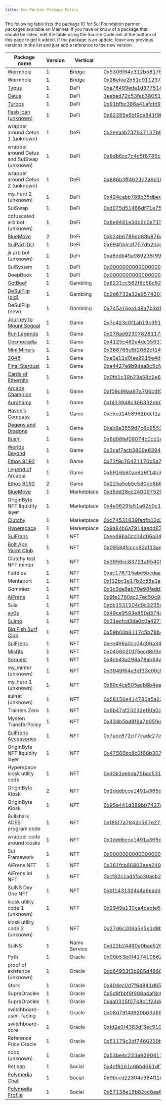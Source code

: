 ```yaml
---
title: Sui Partner Package Matrix
---
```


The following table lists the package ID for Sui Foundation partner packages available on Mainnet. If you have or know of a package that should be listed, edit the table using the Source Code link at the bottom of this page to get it added. If the package is an update, leave any previous versions in the list and just add a reference to the new version.

| Package name | Version | Vertical | Package ID |
| --- | --- | --- | --- |
| [Wormhole](https://www.portalbridge.com/sui/) | 1 | Bridge | [0x5306f64e312b581766351c07af79c72fcb1cd25147157fdc2f8ad76de9a3fb6a](https://suiexplorer.com/object/0x5306f64e312b581766351c07af79c72fcb1cd25147157fdc2f8ad76de9a3fb6a) |
| Wormhole | 1 | Bridge | [0x26efee2b51c911237888e5dc6702868abca3c7ac12c53f76ef8eba0697695e3d](https://suiexplorer.com/object/0x26efee2b51c911237888e5dc6702868abca3c7ac12c53f76ef8eba0697695e3d) |
| [Typus](https://typus.finance/) | 1 | DeFi | [0xa76499eda1d37751473de5f30e106f35943ada2f6ea764861243e7f5aa5bcc97](https://suiexplorer.com/object/0xa76499eda1d37751473de5f30e106f35943ada2f6ea764861243e7f5aa5bcc97) |
| [Cetus](https://www.cetus.zone/) | 1 | DeFi | [1eabed72c53feb3805120a081dc15963c204dc8d091542592abaf7a35689b2fb](https://suiexplorer.com/object/1eabed72c53feb3805120a081dc15963c204dc8d091542592abaf7a35689b2fb) |
| [Turbos](https://turbos.finance/) | 1 | DeFi | [0x91bfbc386a41afcfd9b2533058d7e915a1d3829089cc268ff4333d54d6339ca1](https://suiexplorer.com/object/0x91bfbc386a41afcfd9b2533058d7e915a1d3829089cc268ff4333d54d6339ca1) |
| [flash loan (unknown)](-) | 1 | DeFi | [0x62285e6bf9ce841f9bf98b7e3a8e4478e02219135cf2bc1ccaf409ec5883f7b6](https://suiexplorer.com/object/0x62285e6bf9ce841f9bf98b7e3a8e4478e02219135cf2bc1ccaf409ec5883f7b6) |
| wrapper around Cetus 1 (unknown) | 1 | DeFi | [0x2eeaab737b37137b94bfa8f841f92e36a153641119da3456dec1926b9960d9be](https://suiexplorer.com/object/0x2eeaab737b37137b94bfa8f841f92e36a153641119da3456dec1926b9960d9be) |
| wrapper around Cetus and SuiSwap (unknown) | 1 | DeFi | [0x8db6cc7c4c5f8785c2ceaafbaad71e6fcf99b16e45478f8094c39893bcc1dcec](https://suiexplorer.com/object/0x8db6cc7c4c5f8785c2ceaafbaad71e6fcf99b16e45478f8094c39893bcc1dcec) |
| wrapper around Cetus 2 (unknown) | 1 | DeFi | [0x886b3ff4623c7a9d101e0470012e0612621fbc67fa4cedddd3b17b273e35a50e](https://suiexplorer.com/object/0x886b3ff4623c7a9d101e0470012e0612621fbc67fa4cedddd3b17b273e35a50e) |
| my_hero 2 (unknown) | 1 | DeFi | [0x424cabb789b35dbed3539852f856bfcfa790dcf19a44c9f1a7071ab46f37c10b](https://suiexplorer.com/object/0x424cabb789b35dbed3539852f856bfcfa790dcf19a44c9f1a7071ab46f37c10b) |
| SuiSwap | 1 | DeFi | [0xd075d51486df71e750872b4edf82ea3409fda397ceecc0b6aedf573d923c54a0](https://suiexplorer.com/object/0xd075d51486df71e750872b4edf82ea3409fda397ceecc0b6aedf573d923c54a0) |
| obfuscated arb bot (unknown) | 1 | DeFi | [0x8e9481e3db2c0a715a19ec4dc912b96eeea1803d531eaef3cc7d6b918035dfcf](https://suiexplorer.com/object/0x8e9481e3db2c0a715a19ec4dc912b96eeea1803d531eaef3cc7d6b918035dfcf) |
| [BlueMove](https://sui.bluemove.net/) | 2 | DeFi | [0xb24b6789e088b876afabca733bed2299fbc9e2d6369be4d1acfa17d8145454d9](https://suiexplorer.com/object/0xb24b6789e088b876afabca733bed2299fbc9e2d6369be4d1acfa17d8145454d9) |
| [SuiPad IDO](https://www.suipad.xyz/) | 1 | DeFi | [0x694fddcdf757db2ddc951ba5c8c3076f9d0e48c6895ff57f6c0888896814ccf2](https://suiexplorer.com/object/0x694fddcdf757db2ddc951ba5c8c3076f9d0e48c6895ff57f6c0888896814ccf2) |
| jk arb bot (unknown) | 1 | DeFi | [0xa8ddb49a989235f99c1100cad86e79685aca4cde696d1c4f084296917b2d0813](https://suiexplorer.com/object/0xa8ddb49a989235f99c1100cad86e79685aca4cde696d1c4f084296917b2d0813) |
| SuiSystem | 1 | DeFi | [0x0000000000000000000000000000000000000000000000000000000000000003](https://suiexplorer.com/object/0x0000000000000000000000000000000000000000000000000000000000000003) |
| DeepBook | 1 | DeFi | [0x000000000000000000000000000000000000000000000000000000000000dee9](https://suiexplorer.com/object/0x000000000000000000000000000000000000000000000000000000000000dee9) |
| [GotBeef](https://gotbeef.app/) | 1 | Gambling | [0x8221cc562f8c58c922c6a40ecbc7e2f16b0159fb683470c22e96d21a0dc52beb](https://suiexplorer.com/object/0x8221cc562f8c58c922c6a40ecbc7e2f16b0159fb683470c22e96d21a0dc52beb) |
| [DeSuiFlip (old)](https://desuicoinflip.io/) | 1 | Gambling | [0x2d6733a32e957430324196dc5d786d7c839f3c7bbfd92b83c469448b988413b1](https://suiexplorer.com/object/0x2d6733a32e957430324196dc5d786d7c839f3c7bbfd92b83c469448b988413b1) |
| DeSuiFlip (new) | 1 | Gambling | [0x745a16ea148a7b3d1f6e68d0f16237f954e99197cd0ffb96e70c994c946d60d1](https://suiexplorer.com/object/0x745a16ea148a7b3d1f6e68d0f16237f954e99197cd0ffb96e70c994c946d60d1) |
| [Journey to Mount Sogoal](https://journey.polymedia.app/) | 1 | Game | [0x7c423c0f1ab19c99155c24e98fdb971453b699c90ab579b23b38103060ea26db](https://suiexplorer.com/object/0x7c423c0f1ab19c99155c24e98fdb971453b699c90ab579b23b38103060ea26db) |
| [Run Legends](https://www.talofagames.com/play) | 1 | Game | [0x278ad923078281178b8b79d7c57417e2cb0db7a499533b09aa895e93fd4362f9](https://suiexplorer.com/object/0x278ad923078281178b8b79d7c57417e2cb0db7a499533b09aa895e93fd4362f9) |
| [Cosmocadia](https://www.cosmocadia.io/) | 1 | Game | [0x4125c462e4dc35631e7b31dc0c443930bd96fbd24858d8e772ff5b225c55a792](https://suiexplorer.com/object/0x4125c462e4dc35631e7b31dc0c443930bd96fbd24858d8e772ff5b225c55a792) |
| [Mini Miners](https://sui.miniminersgame.com/) | 1 | Game | [0x366765d8f2082df14f5c23593537d7a186268b8c624817bacfdc0cdc595db29f](https://suiexplorer.com/object/0x366765d8f2082df14f5c23593537d7a186268b8c624817bacfdc0cdc595db29f) |
| [2048](https://s2048.xyz/) | 1 | Game | [0xa0a11d0fae2915e4decd8fcd324b70d4895085ac114cd99b3e751a91b483e9b4](https://suiexplorer.com/object/0xa0a11d0fae2915e4decd8fcd324b70d4895085ac114cd99b3e751a91b483e9b4) |
| [Final Stardust](https://finalstardust.com/) | 1 | Game | [0xa4427e9b9dea8c5cfa919cdbc3831a8469de90c83f07e6981e644ee062de0952](https://suiexplorer.com/object/0xa4427e9b9dea8c5cfa919cdbc3831a8469de90c83f07e6981e644ee062de0952) |
| [Cards of Ethernity](https://coe.gg/) | 1 | Game | [0x0fd1c39b23a58d2e61d79e8ceae1d9a3548fbf86f1eccaa8e682c304c3d16613](https://suiexplorer.com/object/0x0fd1c39b23a58d2e61d79e8ceae1d9a3548fbf86f1eccaa8e682c304c3d16613) |
| [Arcade Champion](https://www.bluejaygames.com/) | 1 | Game | [0xf09c99aa87a706c4f010c8c6b86d0249ccf670a138dcbcc7af9f4da8573019fe](https://suiexplorer.com/object/0xf09c99aa87a706c4f010c8c6b86d0249ccf670a138dcbcc7af9f4da8573019fe) |
| [Aurahama](https://www.projecteluune.com/) | 1 | Game | [0xf413948c366332eb0b4de5f2c55dafb21bdfdb8f255ac222ac27a82df7a889ca](https://suiexplorer.com/object/0xf413948c366332eb0b4de5f2c55dafb21bdfdb8f255ac222ac27a82df7a889ca) |
| [Haven’s Compass](https://www.havenscompass.com/) | 1 | Game | [0xe5cd1458962bdcf1a6aaa455f4f6607d4d6a6fddc230bba9f5c9fe7645732050](https://suiexplorer.com/object/0xe5cd1458962bdcf1a6aaa455f4f6607d4d6a6fddc230bba9f5c9fe7645732050) |
| [Degens and Dragons](https://degensdragonsgame.com/) | 1 | Game | [0xab9e3559d7c6b9553624c7dd746ab50713ca00539ec71791882e436d11857999](https://suiexplorer.com/object/0xab9e3559d7c6b9553624c7dd746ab50713ca00539ec71791882e436d11857999) |
| [Bushi](https://www.playbushi.io/) | 1 | Game | [0x6d08fef08074c0cd1eba57c46c5903c2fdc3e3a6680ef46d6f6abc7ec1669aee](https://suiexplorer.com/object/0x6d08fef08074c0cd1eba57c46c5903c2fdc3e3a6680ef46d6f6abc7ec1669aee) |
| [Worlds Beyond](https://worldsbeyondnft.com/) | 1 | Game | [0x3caf7acb3809e63944c8d9b6b950d6e2b09a1e53f77e6d027aa4f81410ef833a](https://suiexplorer.com/object/0x3caf7acb3809e63944c8d9b6b950d6e2b09a1e53f77e6d027aa4f81410ef833a) |
| [Ethos 8192](https://sui8192.ethoswallet.xyz/) | 1 | Game | [0x72f9c76421170b5a797432ba9e1b3b2e2b7cf6faa26eb955396c773af2479e1e](https://suiexplorer.com/object/0x72f9c76421170b5a797432ba9e1b3b2e2b7cf6faa26eb955396c773af2479e1e) |
| [Legend of Arcadia](https://legendofarcadia.io/) | 1 | Game | [0x6916b60ae826f14b3e2d7aa9c7eaf491a489379e2357c2819f48dde75a45ab58](https://suiexplorer.com/object/0x6916b60ae826f14b3e2d7aa9c7eaf491a489379e2357c2819f48dde75a45ab58) |
| [Ethos 8192](https://sui8192.ethoswallet.xyz/) | 2 | Game | [0x225a5eb5c580cb6b6c44ffd60c4d79021e79c5a6cea7eb3e60962ee5f9bc6cb2](https://suiexplorer.com/object/0x225a5eb5c580cb6b6c44ffd60c4d79021e79c5a6cea7eb3e60962ee5f9bc6cb2) |
| [BlueMove](https://sui.bluemove.net/) | 1 | Marketplace | [0xd5dd28cc24009752905689b2ba2bf90bfc8de4549b9123f93519bb8ba9bf9981](https://suiexplorer.com/object/0xd5dd28cc24009752905689b2ba2bf90bfc8de4549b9123f93519bb8ba9bf9981) |
| OriginByte NFT liquidity layer | 1 | Marketplace | [0x4e0629fa51a62b0c1d7c7b9fc89237ec5b6f630d7798ad3f06d820afb93a995a](https://suiexplorer.com/object/0x4e0629fa51a62b0c1d7c7b9fc89237ec5b6f630d7798ad3f06d820afb93a995a) |
| [Clutchy](https://clutchy.io/) | 1 | Marketplace | [0xc74531639fadfb02d30f05f37de4cf1e1149ed8d23658edd089004830068180b](https://suiexplorer.com/object/0xc74531639fadfb02d30f05f37de4cf1e1149ed8d23658edd089004830068180b) |
| [Hyperspace](https://sui.hyperspace.xyz/) | 1 | Marketplace | [0x9a84b6a7914aedd6741e73cc2ca23cbc77e22ed3c5f884c072a51868fedde45b](https://suiexplorer.com/object/0x9a84b6a7914aedd6741e73cc2ca23cbc77e22ed3c5f884c072a51868fedde45b) |
| [SuiFrens](https://suifrens.com/) | 1 | NFT | [0xee496a0cc04d06a345982ba6697c90c619020de9e274408c7819f787ff66e1a1](https://suiexplorer.com/object/0xee496a0cc04d06a345982ba6697c90c619020de9e274408c7819f787ff66e1a1) |
| [Bolt Ape Yacht Club](https://suiboltapeyc.com/) | 1 | NFT | [0x09584fcccc62af13aeb6b656a4c9ae0e93ba7c873eb7b74069cc7c30e5093c38](https://suiexplorer.com/object/0x09584fcccc62af13aeb6b656a4c9ae0e93ba7c873eb7b74069cc7c30e5093c38) |
| Clutchy test NFT minter | 1 | NFT | [0x3956cc83721a954057ac2ee162924667acc49361bba4dc063014adeb74d4faec](https://suiexplorer.com/object/0x3956cc83721a954057ac2ee162924667acc49361bba4dc063014adeb74d4faec) |
| Fuddies | 1 | NFT | [0xac176715abe5bcdaae627c5048958bbe320a8474f524674f3278e31af3c8b86b](https://suiexplorer.com/object/0xac176715abe5bcdaae627c5048958bbe320a8474f524674f3278e31af3c8b86b) |
| Mentaport | 1 | NFT | [0xf12bc1e17b2c58e1ab714f9df8d0b498551a58e05faa73de64c5dbe24d585a13](https://suiexplorer.com/object/0xf12bc1e17b2c58e1ab714f9df8d0b498551a58e05faa73de64c5dbe24d585a13) |
| Gommies | 1 | NFT | [0x1c3de8ab70e98fadd2c46b98bd617908c41ae0d13f11d6fec158153d0e127279](https://suiexplorer.com/object/0x1c3de8ab70e98fadd2c46b98bd617908c41ae0d13f11d6fec158153d0e127279) |
| [AiFrens](https://suifrens.ai/) | 1 | NFT | [0x9fe1780ac27ec50c9c441fb31822f5c148f841f09ee455c6a0daf7c634a30a27](https://suiexplorer.com/object/0x9fe1780ac27ec50c9c441fb31822f5c148f841f09ee455c6a0daf7c634a30a27) |
| Suia | 1 | NFT | [0xbb1531504c9c3235d3cd637ed9573cbe18461255b4175a1cb1e1b07b8aa8e11b](https://suiexplorer.com/object/0xbb1531504c9c3235d3cd637ed9573cbe18461255b4175a1cb1e1b07b8aa8e11b) |
| [ev0s](https://ev0s.gitbook.io/ev0s/) | 1 | NFT | [0x49ce9593e850d374d4b7fc6813312760aee0d4e7816b9e082efc7563bca96e94](https://suiexplorer.com/object/0x49ce9593e850d374d4b7fc6813312760aee0d4e7816b9e082efc7563bca96e94) |
| [Suimo](https://suimo.xyz/) | 1 | NFT | [0x31ecfcd3da0c0a4271134828cabf295fbd8e4512c4ffd3d9269fad323080a39e](https://suiexplorer.com/object/0x31ecfcd3da0c0a4271134828cabf295fbd8e4512c4ffd3d9269fad323080a39e) |
| [Big Fish Surf Club](https://twitter.com/bigfishsurfclub) | 1 | NFT | [0x59b00b6117c5b78b410fbab053b24fdcb4e2c6b452d089c0283fbec712c8c40b](https://suiexplorer.com/object/0x59b00b6117c5b78b410fbab053b24fdcb4e2c6b452d089c0283fbec712c8c40b) |
| [SuiFrens](https://suifrens.com/) | 1 | NFT | [0xee496a0cc04d06a345982ba6697c90c619020de9e274408c7819f787ff66e1a1](https://suiexplorer.com/object/0xee496a0cc04d06a345982ba6697c90c619020de9e274408c7819f787ff66e1a1) |
| [Misfits](https://misfits.land/) | 1 | NFT | [0x04560201f5ecd809e10466b4b45dd76c577c19f3d9ffae63f64eb8cdc93a501f](https://suiexplorer.com/object/0x04560201f5ecd809e10466b4b45dd76c577c19f3d9ffae63f64eb8cdc93a501f) |
| [Soquest](https://soquest.xyz/) | 1 | NFT | [0x4cb43a298a78ab64a3181305e45cef6b4ecadf35e85c92496aa1590c11af5c70](https://suiexplorer.com/object/0x4cb43a298a78ab64a3181305e45cef6b4ecadf35e85c92496aa1590c11af5c70) |
| my_minter (unknown) | 1 | NFT | [0x3949f64e3df33c00cf978163cbc748dd5108f72d72490b4ca760acdd41c1e45c](https://suiexplorer.com/object/0x3949f64e3df33c00cf978163cbc748dd5108f72d72490b4ca760acdd41c1e45c) |
| my_hero 1 (unknown) | 1 | NFT | [0x80c4ce505acb8b4ea0fa5899b4ca2c2ea98e76926c6fe2500ad9f7f4ee0aba56](https://suiexplorer.com/object/0x80c4ce505acb8b4ea0fa5899b4ca2c2ea98e76926c6fe2500ad9f7f4ee0aba56) |
| suinet (unknown) | 1 | NFT | [0x58156e414780a5a237db71afb0d852674eff8cd98f9572104cb79afeb4ad1e9d](https://suiexplorer.com/object/0x58156e414780a5a237db71afb0d852674eff8cd98f9572104cb79afeb4ad1e9d) |
| Trainers Zero | 1 | NFT | [0x6b47af23232ef8fa0c5a3c7d73b74253f6545e94a26eef0e05840c4b69e13667](https://suiexplorer.com/object/0x6b47af23232ef8fa0c5a3c7d73b74253f6545e94a26eef0e05840c4b69e13667) |
| Mysten TransferPolicy | 1 | NFT | [0x434b5bd8f6a7b05fede0ff46c6e511d71ea326ed38056e3bcd681d2d7c2a7879](https://suiexplorer.com/object/0x434b5bd8f6a7b05fede0ff46c6e511d71ea326ed38056e3bcd681d2d7c2a7879) |
| [SuiFrens Accessories](https://suifrens.com/accessory-shop) | 1 | NFT | [0x7aee872d77cade27e7d9b79bf9c67ac40bfb1b797e8b7438ee73f0af21bb4664](https://suiexplorer.com/object/0x7aee872d77cade27e7d9b79bf9c67ac40bfb1b797e8b7438ee73f0af21bb4664) |
| OriginByte NFT liquidity layer | 1 | NFT | [0x47560bc8b2f68b30733ff2c516c6652b48fe7f0bfd0832acd8cc5306a301736e](https://suiexplorer.com/object/0x47560bc8b2f68b30733ff2c516c6652b48fe7f0bfd0832acd8cc5306a301736e) |
| Hyperspace kiosk utility code | 1 | NFT | [0xd0b1eebda75bac531c58c1d94ef0f14d3386413ba95503b6961d85c6f9f1ed7d](https://suiexplorer.com/object/0xd0b1eebda75bac531c58c1d94ef0f14d3386413ba95503b6961d85c6f9f1ed7d) |
| OriginByte Kiosk | 2 | NFT | [0x1dddbcce1491a365d931a0dc6a64db596dad9c9915c6d0efb13e5c2efd5e95ce](https://suiexplorer.com/object/0x1dddbcce1491a365d931a0dc6a64db596dad9c9915c6d0efb13e5c2efd5e95ce) |
| OriginByte Kiosk | 1 | NFT | [0x95a441d389b07437d00dd07e0b6f05f513d7659b13fd7c5d3923c7d9d847199b](https://suiexplorer.com/object/0x95a441d389b07437d00dd07e0b6f05f513d7659b13fd7c5d3923c7d9d847199b) |
| Bullshark ACES program code | 1 | NFT | [0xf85f7a7842c597e272c01d53866f30077d814eb587a56f1a52e58538c4739f80](https://suiexplorer.com/object/0xf85f7a7842c597e272c01d53866f30077d814eb587a56f1a52e58538c4739f80) |
| wrapper code around kiosks | 1 | NFT | [0x1dddbcce1491a365d931a0dc6a64db596dad9c9915c6d0efb13e5c2efd5e95ce](https://suiexplorer.com/object/0x1dddbcce1491a365d931a0dc6a64db596dad9c9915c6d0efb13e5c2efd5e95ce) |
| Sui Framework | 1 | NFT | [0x0000000000000000000000000000000000000000000000000000000000000002](https://suiexplorer.com/object/0x0000000000000000000000000000000000000000000000000000000000000002) |
| AiFrens NFT | 1 | NFT | [0x361fcb86803eea2403007250638f3c8427249168ac77fee74b7129bdc05b2586](https://suiexplorer.com/object/0x361fcb86803eea2403007250638f3c8427249168ac77fee74b7129bdc05b2586) |
| AiFrens lol NFT | 1 | NFT | [0xcf82c1ad5faa30acb2f18394f7cfaf5e5c0c2416d68ebcf01a78c83c385a682c](https://suiexplorer.com/object/0xcf82c1ad5faa30acb2f18394f7cfaf5e5c0c2416d68ebcf01a78c83c385a682c) |
| SuiNS Day One NFT | 1 | NFT | [0xbf1431324a4a6eadd70e0ac6c5a16f36492f255ed4d011978b2cf34ad738efe6](https://suiexplorer.com/object/0xbf1431324a4a6eadd70e0ac6c5a16f36492f255ed4d011978b2cf34ad738efe6) |
| kiosk utility code 1 (unknown) | 1 | NFT | [0x2949e130ca4dabfe6448173758468a3e45ea3f070e3264f112b51c023f3ecf9f](https://suiexplorer.com/object/0x2949e130ca4dabfe6448173758468a3e45ea3f070e3264f112b51c023f3ecf9f) |
| kiosk utility code 2 (unknown) | 1 | NFT | [0x27d6c206a5e5e1d8be1fc369c3c57968e210b87c97290c2ec9fce14a62d2ac1a](https://suiexplorer.com/object/0x27d6c206a5e5e1d8be1fc369c3c57968e210b87c97290c2ec9fce14a62d2ac1a) |
| SuiNS | 1 | Name Service | [0xd22b24490e0bae52676651b4f56660a5ff8022a2576e0089f79b3c88d44e08f0](https://suiexplorer.com/object/0xd22b24490e0bae52676651b4f56660a5ff8022a2576e0089f79b3c88d44e08f0) |
| Pyth | 1 | Oracle | [0x00b53b0f4174108627fbee72e2498b58d6a2714cded53fac537034c220d26302](https://suiexplorer.com/object/0x00b53b0f4174108627fbee72e2498b58d6a2714cded53fac537034c220d26302) |
| proof of existence (unknown) | 1 | Oracle | [0xb64953f3b985d4868aa8605a19437c40f75151e8d6675d92bf327230f5c380bb](https://suiexplorer.com/object/0xb64953f3b985d4868aa8605a19437c40f75151e8d6675d92bf327230f5c380bb) |
| Stork | 1 | Oracle | [0x404ec0d7f6d841d65e5d7b92dcf54af3669772aaa7a11fc8c7c8ca3a68d2435d](https://suiexplorer.com/object/0x404ec0d7f6d841d65e5d7b92dcf54af3669772aaa7a11fc8c7c8ca3a68d2435d) |
| SupraOracles | 1 | Oracle | [0x5d8fbbf6f908a4af8c6d072669a462d53e03eb3c1d863bd0359dc818c69ea706](https://suiexplorer.com/object/0x5d8fbbf6f908a4af8c6d072669a462d53e03eb3c1d863bd0359dc818c69ea706) |
| SupraOracles | 1 | Oracle | [0xaa0315f0748c1f24ddb2b45f7939cff40f7a8104af5ccbc4a1d32f870c0b4105](https://suiexplorer.com/object/0xaa0315f0748c1f24ddb2b45f7939cff40f7a8104af5ccbc4a1d32f870c0b4105) |
| switchboard-user-facing | 1 | Oracle | [0x08d79f4d920b03d88faca1e421af023a87fbb1e4a6fd200248e6e9998d09e470](https://suiexplorer.com/object/0x08d79f4d920b03d88faca1e421af023a87fbb1e4a6fd200248e6e9998d09e470) |
| switchboard-core | 1 | Oracle | [0xfd2e0f4383df3ec9106326dcd9a20510cdce72146754296deed15403fcd3df8b](https://suiexplorer.com/object/0xfd2e0f4383df3ec9106326dcd9a20510cdce72146754296deed15403fcd3df8b) |
| Reference Price Oracle | 1 | Oracle | [0x51179c2df7466220b513901c52412258942a1e041fccb973e92a53c29e1a09ed](https://suiexplorer.com/object/0x51179c2df7466220b513901c52412258942a1e041fccb973e92a53c29e1a09ed) |
| noop (unknown) | 1 | Oracle | [0x53be4c223a9290411d35ed6718e009813448a844c975063afdc25f9ae6e7e3c6](https://suiexplorer.com/object/0x53be4c223a9290411d35ed6718e009813448a844c975063afdc25f9ae6e7e3c6) |
| ReLeap | 1 | Social | [0x4cf9161c6bbd661df7f31e1a46b6b73c391e1f5bbae770d59c148feef55dcaff](https://suiexplorer.com/object/0x4cf9161c6bbd661df7f31e1a46b6b73c391e1f5bbae770d59c148feef55dcaff) |
| [Polymedia Chat](https://chat.polymedia.app/@sui-fans?network=mainnet) | 1 | Social | [0x9bccd22304e984ff1e565c2bd7ac8254b0ee2788190373daae33432ace873c18](https://suiexplorer.com/object/0x9bccd22304e984ff1e565c2bd7ac8254b0ee2788190373daae33432ace873c18) |
| [Polymedia Profile](https://profile.polymedia.app/?network=mainnet) | 1 | Social | [0x57138e18b82cc8ea6e92c3d5737d6078b1304b655f59cf5ae9668cc44aad4ead](https://suiexplorer.com/object/0x57138e18b82cc8ea6e92c3d5737d6078b1304b655f59cf5ae9668cc44aad4ead) |
